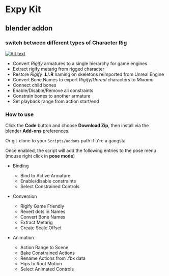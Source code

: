 
# Expy Kit
## blender addon
### switch between different types of Character Rig

[![Alt text](https://img.youtube.com/vi/pFouaNVxcso/0.jpg)](https://www.youtube.com/watch?v=pFouaNVxcso)

* Convert *Rigify* armatures to a single hierarchy for game engines
* Extract rigify metarig from rigged character
* Restore *Rigify* **.L**/**.R** naming on skeletons reimported from Unreal Engine
* Convert Bone Names to export *Rigify*/*Unreal* characters to *Mixamo*
* Connect child bones
* Enable/Disable/Remove all constraints
* Constrain bones to another armature
* Set playback range from action start/end


### How to use

Click the **Code** button and choose **Download Zip**, then install via the blender **Add-ons** preferences.

Or git-clone to your `Scripts/addons` path if u're a gangsta

Once enabled, the script will add the following entries to the pose menu (mouse right click in **pose mode**)

* Binding
    * Bind to Active Armature
    * Enable/disable constraints
    * Select Constrained Controls

* Conversion
    * Rigify Game Friendly
    * Revert dots in Names
    * Convert Bone Names
    * Extract Metarig
    * Create Scale Offset
    
* Animation
    * Action Range to Scene
    * Bake Constrained Actions
    * Rename Actions from .fbx data
    * Hips to Root Motion
    * Select Animated Controls
